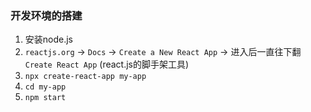 ### 开发环境的搭建
1. 安装node.js
2. `reactjs.org` -> `Docs` -> `Create a New React App` -> 进入后一直往下翻`Create React App` (react.js的脚手架工具)
  1. `npx create-react-app my-app`
  2. `cd my-app`
  3. `npm start`
  